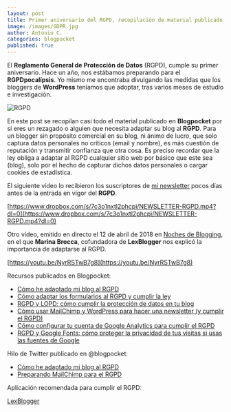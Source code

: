 ```yaml
---
layout: post
title: Primer aniversario del RGPD, recopilación de material publicado en Blogpocket
image: /images/GDPR.jpg
author: Antonio C.
categories: blogpocket
published: true 
---
```


El **Reglamento General de Protección de Datos** (RGPD), cumple su primer aniversario. Hace un año, nos estábamos preparando para el **RGPDpocalípsis**. Yo mismo me encontraba divulgando las medidas que los bloggers de **WordPress** teníamos que adoptar, tras varios meses de estudio e investigación.

![RGPD]({{site.baseurl}}/images/GDPR.jpg)

En este post se recopilan casi todo el material publicado en **Blogpocket** por si eres un rezagado o alguien que necesita adaptar su blog al **RGPD**. Para un blogger sin propósito comercial en su blog, ni ánimo de lucro, que solo captura datos personales no críticos (email y nombre), es más cuestión de reputación y transmitir confianza que otra cosa. Es preciso recordar que la ley obliga a adaptar al RGPD cualquier sitio web por básico que este sea (blog), solo por el hecho de capturar dichos datos personales o cargar cookies de estadística. 

El siguiente vídeo lo recibieron los suscriptores de [mi newsletter](https://www.blogpocket.com/newsletter) pocos días antes de la entrada en vigor del **RGPD**. 

[https://www.dropbox.com/s/7c3o1nxtl2phcpi/NEWSLETTER-RGPD.mp4?dl=0](https://www.dropbox.com/s/7c3o1nxtl2phcpi/NEWSLETTER-RGPD.mp4?dl=0)

Otro vídeo, emitido en directo el 12 de abril de 2018 en [Noches de Blogging](https://www.nochesdeblogging.com), en el que **Marina Brocca**, cofundadora de **LexBlogger** nos explicó la importancia de adaptarse al RGPD.

[https://youtu.be/NyrRSTwB7g8](https://youtu.be/NyrRSTwB7g8)

Recursos publicados en Blogpocket:

- [Cómo he adaptado mi blog al RGPD](https://www.blogpocket.com/2018/04/08/adaptar-blog-rgpd/)
- [Cómo adaptar los formularios al RGPD y cumplir la ley](https://www.blogpocket.com/2018/01/20/adaptar-formularios-rgpd/)
- [RGPD y LOPD: cómo cumplir la protección de datos en tu blog](https://www.blogpocket.com/2017/12/09/rgpd-lopd-proteccion-de-datos-blog/)
- [Cómo usar MailChimp y WordPress para hacer una newsletter (y cumplir el RGPD)](https://www.blogpocket.com/2018/02/06/mailchimp-y-wordpress-newsletter/)
- [Cómo configurar tu cuenta de Google Analytics para cumplir el RGPD](https://www.blogpocket.com/2018/05/19/google-analytics-rgpd/)
- [RGPD y Google Fonts: cómo proteger la privacidad de tus visitas si usas las fuentes de Google](https://www.blogpocket.com/2018/05/22/rgpd-google-fonts/)

Hilo de Twitter publicado en @blogpocket:

- [Cómo he adaptado mi blog al RGPD](https://twitter.com/i/moments/982309360364761088)
- [Preparando MailChimp para el RGPD](https://twitter.com/i/moments/996309783522275335)

Aplicación recomendada para cumplir el RGPD:

[LexBlogger](https://www.lexblogger.com/)





